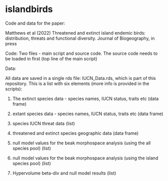 # islandbirds

Code and data for the paper:

Matthews et al (2022) Threatened and extinct island endemic birds: distribution, threats and functional diversity. Journal of Biogeography, in press

Code:
Two files - main script and source code. The source code needs to be loaded in first (top line of the main script)

Data:

All data are saved in a single rds file: IUCN_Data.rds, which is part of this repository. This is a list with six elements (more info is provided in the scripts):

1) The extinct species data - species names, IUCN status, traits etc (data frame)

2) extant species data - species names, IUCN status, traits etc (data frame)

3) species IUCN threat data (list)

4) threatened and extinct species geographic data (data frame)

5) null model values for the beak morphospace analysis (using the all species pool) (list)

6) null model values for the beak morphospace analysis (using the island species pool) (list)

7) Hypervolume beta-div and null model results (list)
